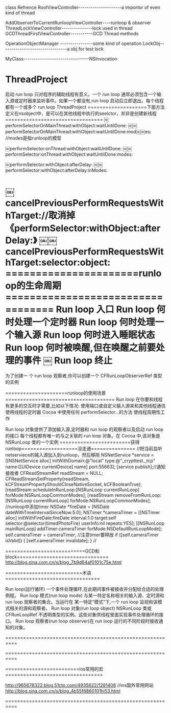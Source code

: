 class Refrence
RootViewController---------------------a importor of even kind of thread

AddObserverToCurrentRunloopViewController----runloop & observer
ThreadLockViewController---------------lock used in thread
GCDThreadFirstViewController-----------GCD Thread methods


OperationObjectManager ----------------some kind of operation
LockObj--------------------------------a obj for test lock

MyClass--------------------------------NSInvocation


ThreadProject
=============
启动 run loop 只对程序的辅助线程有意义。一个 run loop 通常必须包含一个输 入源或定时器来监听事件。如果一个都没有,run loop 启动后立即退出。每个线程都有一个或多个 run loop
ThreadProject
====================下面方法定义在nsobject中，是可以在其他线程中执行的seelctor，并非是创建新线程=================================
￼performSelectorOnMainThread:withObject:waitUntilDone:
￼￼performSelectorOnMainThread:withObject:waitUntilDone:mod￼￼es:          //modes是指runloop的模型

￼performSelector:onThread:withObject:waitUntilDone:
￼￼performSelector:onThread:withObject:waitUntilDone:modes:

￼performSelector:withObject:afterDelay:
￼￼performSelector:withObject:afterDelay:inModes:

￼cancelPreviousPerformRequestsWithTarget://取消掉《performSelector:withObject:afterDelay:》
￼￼cancelPreviousPerformRequestsWithTarget:selector:object:
======================runloop的生命周期==================================
 Run loop 入口
 Run loop 何时处理一个定时器
 Run loop 何时处理一个输入源
 Run loop 何时进入睡眠状态
 Run loop 何时被唤醒,但在唤醒之前要处理的事件
￼ Run loop 终止
==========================================================
为了创建一 个 run loop 观察者,你可以创建一个 CFRunLoopObserverRef 类型的实例



=====================runloop的使用场景=====================================
Run loop 在你要和线程有更多的交互时才需要,比如以下情况:
 使用端口或自定义输入源来和其他线程通信
 使用线程的定时器
 Cocoa 中使用任何 performSelector...的方法
 使线程周期性工作


Run loop 对象提供了添加输入源,定时器和 run loop 的观察者以及启动 run loop 的接口
每个线程都有唯一的与之关联的 run loop 对象。在 Cocoa 中,该对象是 NSRunLoop 类的一个实例
========================获得runloop===================没走通===============
//把当前监听netserviece的输入源加入到runloop，然后移除
    NSNetService *service = [[NSNetService alloc] initWithDomain:@"local" type:@"_crypttest._tcp" name:[[UIDevice currentDevice] name] port:55663];
    [service publish];//通知接收者
    CFReadStreamRef readStream = NULL;
    CFReadStreamSetProperty(readStream, kCFStreamPropertyShouldCloseNativeSocket, kCFBooleanTrue);
    [readStream scheduleInRunLoop:[NSRunLoop currentRunLoop] forMode:NSRunLoopCommonModes];
    [readStream removeFromRunLoop:[NSRunLoop currentRunLoop] forMode:NSRunLoopCommonModes];
//runloop中添加timer
    NSDate *fireDate = [NSDate dateWithTimeIntervalSinceNow:5.0];
    NSTimer *cameraTimer = [[NSTimer alloc] initWithFireDate:fireDate interval:1.0 target:self selector:@selector(timedPhotoFire) userInfo:nil repeats:YES];
    [[NSRunLoop mainRunLoop] addTimer:cameraTimer forMode:NSDefaultRunLoopMode];
    self.cameraTimer = cameraTimer;
        //注意timer要释放
    if ([self.cameraTimer isValid])
    {
        [self.cameraTimer invalidate];
    }
//

===========================GCD和block===============================
http://blog.sina.com.cn/s/blog_7b9d64af0101c75e.html



==========================术语================================

Run loop(运行循环) 一个事件处理循环,在此期间事件被接收并分配给合适的处理例程。
 Run loop 模式(run loop mode)
与某一特定名称相关的输入源、定时源和 run loop 观察者的集合。当运行在 某一特定“模式”下,一个 run loop 监视和该模式相关的源和观察者。
 Run loop 对象(run loop object)
NSRunLoop 类或 CFRunLoopRef 不透明类型的实例。这些对象供线程里面实现事件处理循环的接口。
 Run loop 观察者(run loop observer)在 run loop 运行的不同阶段时接收通知的对象。


==========================================================




==========================================================



=========================ios常用的宏=================================

http://965678322.blog.51cto.com/4935622/1281406
//ios国外常用网站
http://blog.sina.com.cn/s/blog_4b55f6860101hi53.html

==========================================================